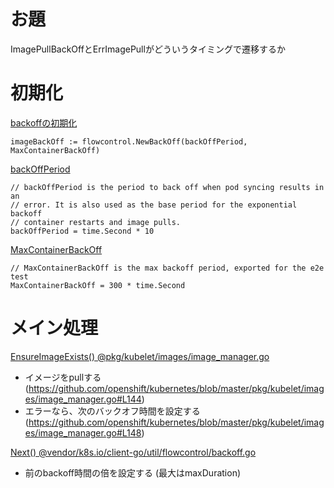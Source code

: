 # お題

ImagePullBackOffとErrImagePullがどういうタイミングで遷移するか

# 初期化

[backoffの初期化](https://github.com/openshift/kubernetes/blob/release-4.8/pkg/kubelet/kubelet.go#L585)
```
imageBackOff := flowcontrol.NewBackOff(backOffPeriod, MaxContainerBackOff)
```

[backOffPeriod](https://github.com/openshift/kubernetes/blob/release-4.8/pkg/kubelet/kubelet.go#L162-L165)
```
// backOffPeriod is the period to back off when pod syncing results in an
// error. It is also used as the base period for the exponential backoff
// container restarts and image pulls.
backOffPeriod = time.Second * 10
```

[MaxContainerBackOff](https://github.com/openshift/kubernetes/blob/release-4.8/pkg/kubelet/kubelet.go#L134-L135)
```
// MaxContainerBackOff is the max backoff period, exported for the e2e test
MaxContainerBackOff = 300 * time.Second
```

# メイン処理

[EnsureImageExists() @pkg/kubelet/images/image_manager.go](https://github.com/openshift/kubernetes/blob/master/pkg/kubelet/images/image_manager.go#L89)

  - イメージをpullする (https://github.com/openshift/kubernetes/blob/master/pkg/kubelet/images/image_manager.go#L144)
  - エラーなら、次のバックオフ時間を設定する (https://github.com/openshift/kubernetes/blob/master/pkg/kubelet/images/image_manager.go#L148)
  
[Next() @vendor/k8s.io/client-go/util/flowcontrol/backoff.go](https://github.com/openshift/kubernetes/blob/master/staging/src/k8s.io/client-go/util/flowcontrol/backoff.go#L71)

  - 前のbackoff時間の倍を設定する (最大はmaxDuration)
  

